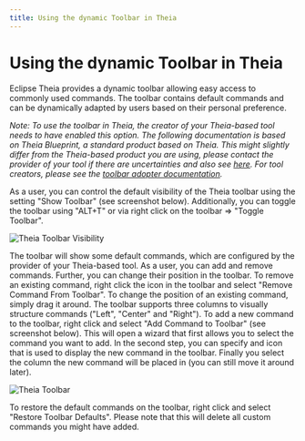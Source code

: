 ```yaml
---
title: Using the dynamic Toolbar in Theia
---
```


# Using the dynamic Toolbar in Theia

Eclipse Theia provides a dynamic toolbar allowing easy access to commonly used commands. The toolbar contains default commands and can be dynamically adapted by users based on their personal preference.

*Note: To use the toolbar in Theia, the creator of your Theia-based tool needs to have enabled this option. The following documentation is based on Theia Blueprint, a standard product based on Theia. This might slightly differ from the Theia-based product you are using, please contact the provider of your tool if there are uncertainties and also see [here](/docs/user_getting_started/). For tool creators, please see the [toolbar adopter documentation](/docs/toolbar/).*

As a user, you can control the default visibility of the Theia toolbar using the setting "Show Toolbar" (see screenshot below). Additionally, you can toggle the toolbar using "ALT+T" or via right click on the toolbar => "Toggle Toolbar".

<img src="/theia-toolbar-visibility.gif" alt="Theia Toolbar Visibility" style="max-width: 525px">

The toolbar will show some default commands, which are configured by the provider of your Theia-based tool. As a user, you can add and remove commands. Further, you can change their position in the toolbar. To remove an existing command, right click the icon in the toolbar and select "Remove Command From Toolbar". To change the position of an existing command, simply drag it around. The toolbar supports three columns to visually structure commands ("Left", "Center" and "Right").
To add a new command to the toolbar, right click and select "Add Command to Toolbar" (see screenshot below). This will open a wizard that first allows you to select the command you want to add. In the second step, you can specify and icon that is used to display the new command in the toolbar. Finally you select the column the new command will be placed in (you can still move it around later).

<img src="/theia-toolbar.gif" alt="Theia Toolbar" style="max-width: 525px">

To restore the default commands on the toolbar, right click and select "Restore Toolbar Defaults". Please note that this will delete all custom commands you might have added.
